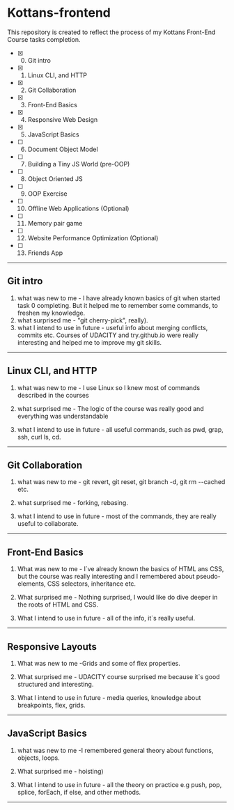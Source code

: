 # Kottans-frontend
This repository is created to reflect the process of my Kottans Front-End Course tasks completion.

 - [x] 0. Git intro
 - [x] 1. Linux CLI, and HTTP
 - [x] 2. Git Collaboration
 - [x] 3. Front-End Basics
 - [x] 4. Responsive Web Design
 - [x] 5. JavaScript Basics
 - [ ] 6. Document Object Model
 - [ ] 7. Building a Tiny JS World (pre-OOP)
 - [ ] 8. Object Oriented JS
 - [ ] 9. OOP Exercise
 - [ ] 10. Offline Web Applications (Optional)
 - [ ] 11. Memory pair game
 - [ ] 12. Website Performance Optimization (Optional)
 - [ ] 13. Friends App

 ***
 ## Git intro
  1) what was new to me - I have already known basics of git when started task 0 completing. But it helped me to remember some commands, to freshen my knowledge.  
  2) what surprised me - "git cherry-pick", really).
  3) what I intend to use in future - useful info about merging conflicts, commits etc.
  Courses of UDACITY and try.github.io were really interesting and helped me to improve my git skills.


 ***
 ## Linux CLI, and HTTP

 1) what was new to me - I use Linux so I knew most of commands described in the courses

 2) what surprised me - The logic of the course was really good and everything was understandable

 3) what I intend to use in future - all useful commands, such as  pwd, grap, ssh, curl ls, cd.

 ***
 ## Git Collaboration

 1) what was new to me - git revert, git reset, git branch -d, git rm --cached etc.

 2) what surprised me - forking, rebasing.

 3) what I intend to use in future - most of the commands, they are really useful to collaborate.

 ***
 ## Front-End Basics

 1) What was new to me - I`ve already known the basics  of HTML ans CSS, but the course was really interesting and I remembered about pseudo-elements,  CSS selectors, inheritance etc.

 2) What surprised me - Nothing surprised, I would like do dive deeper in the roots of HTML and CSS.

 3) What I intend to use in future - all of the info, it`s really useful.


 ***
 ## Responsive Layouts

 1) What was new to me -Grids and some of flex properties.

 2) What surprised me - UDACITY course surprised me because it`s good structured and interesting.

 3) What I intend to use in future - media queries, knowledge about breakpoints, flex, grids.


 ***
 ## JavaScript Basics


 1) what was new to me -I remembered general theory about functions, objects, loops.

 2) What surprised me - hoisting)

 3) What I intend to use in future - all the theory on practice e.g push, pop, splice, forEach, if else, and other methods.


 ***
